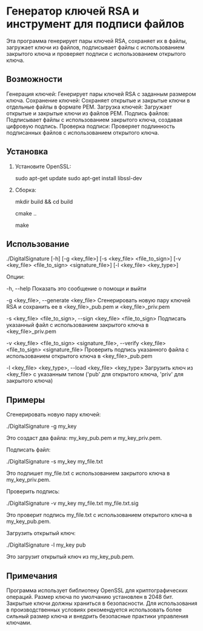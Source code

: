 # Генератор ключей RSA и инструмент для подписи файлов

Эта программа генерирует пары ключей RSA, сохраняет их в файлы, загружает ключи из файлов, подписывает файлы с использованием закрытого ключа и проверяет подписи с использованием открытого ключа.

## Возможности

 Генерация ключей: Генерирует пары ключей RSA с заданным размером ключа.
 Сохранение ключей: Сохраняет открытые и закрытые ключи в отдельные файлы в формате PEM.
 Загрузка ключей: Загружает открытые и закрытые ключи из файлов PEM.
 Подпись файлов: Подписывает файлы с использованием закрытого ключа, создавая цифровую подпись.
 Проверка подписи: Проверяет подлинность подписанных файлов с использованием открытого ключа.

## Установка

1. Установите OpenSSL:
   
   sudo apt-get update
   sudo apt-get install libssl-dev
   

2. Сборка:
   
   mkdir build && cd build
   
   cmake ..
   
   make 
   

## Использование

./DigitalSignature [-h] [-g <key_file>] [-s <key_file> <file_to_sign>] [-v <key_file> <file_to_sign> <signature_file>] [-l <key_file> <key_type>]

Опции:

  -h, --help            Показать это сообщение о помощи и выйти
  
  -g <key_file>, --generate <key_file> Сгенерировать новую пару ключей RSA и сохранить ее в <key_file>_pub.pem и <key_file>_priv.pem
  
  -s <key_file> <file_to_sign>, --sign <key_file> <file_to_sign>  Подписать указанный файл с использованием закрытого ключа в <key_file>_priv.pem
  
  -v <key_file> <file_to_sign> <signature_file>, --verify <key_file> <file_to_sign> <signature_file> Проверить подпись указанного файла с использованием открытого ключа в <key_file>_pub.pem
  
  -l <key_file> <key_type>, --load <key_file> <key_type> Загрузить ключ из <key_file> с указанным типом ('pub' для открытого ключа, 'priv' для закрытого ключа)


## Примеры

 Сгенерировать новую пару ключей:
   
   ./DigitalSignature -g my_key
   
   Это создаст два файла: my_key_pub.pem и my_key_priv.pem.

 Подписать файл:
   
   ./DigitalSignature -s my_key my_file.txt
   
   Это подпишет my_file.txt с использованием закрытого ключа в my_key_priv.pem.

 Проверить подпись:
   
   ./DigitalSignature -v my_key my_file.txt my_file.txt.sig
   
   Это проверит подпись my_file.txt с использованием открытого ключа в my_key_pub.pem.

 Загрузить открытый ключ:
   
   ./DigitalSignature -l my_key pub
   
   Это загрузит открытый ключ из my_key_pub.pem.

## Примечания

 Программа использует библиотеку OpenSSL для криптографических операций.
 Размер ключа по умолчанию установлен в 2048 бит.
 Закрытые ключи должны храниться в безопасности.
 Для использования в производственных условиях рекомендуется использовать более сильный размер ключа и внедрить безопасные практики управления ключами.
